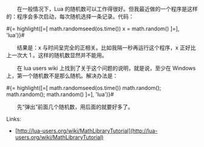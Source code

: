 　　在一般情况下，Lua 的随机数可以工作得很好。但我最近做的一个程序是这样的：程序会多次启动，每次随机选择一条记录。代码：

#{= highlight([=[
math.randomseed(os.time())
x = math.random()
]=], 'lua')}#

　　结果是：x 与时间呈完全的正相关。比如我隔一秒再运行这个程序，x 正好比上一次大 1 。这样的随机数显然并不能用。

　　在 lua users wiki 上找到了关于这个问题的说明，就是说，至少在 Windows 上，第一个随机数不是那么随机。解决办法是：

#{= highlight([=[
math.randomseed(os.time())
math.random(); math.random(); math.random()
]=], 'lua')}#

　　先“弹出”前面几个随机数，用后面的就要好多了。

Links:

* [http://lua-users.org/wiki/MathLibraryTutorial](http://lua-users.org/wiki/MathLibraryTutorial)

